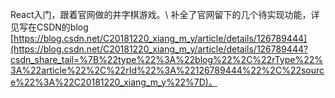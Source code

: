 React入门，跟着官网做的井字棋游戏。\\
补全了官网留下的几个待实现功能，详见写在CSDN的blog [https://blog.csdn.net/C20181220_xiang_m_y/article/details/126789444](https://blog.csdn.net/C20181220_xiang_m_y/article/details/126789444?csdn_share_tail=%7B%22type%22%3A%22blog%22%2C%22rType%22%3A%22article%22%2C%22rId%22%3A%22126789444%22%2C%22source%22%3A%22C20181220_xiang_m_y%22%7D)。

